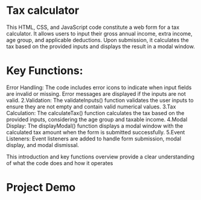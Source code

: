 # Tax calculator
This HTML, CSS, and JavaScript code constitute a web form for a tax calculator. It allows users to input their gross annual income, extra income, age group, and applicable deductions. Upon submission, it calculates the tax based on the provided inputs and displays the result in a modal window.
# Key Functions:
Error Handling: The code includes error icons to indicate when input fields are invalid or missing. Error messages are displayed if the inputs are not valid.
2.Validation: The validateInputs() function validates the user inputs to ensure they are not empty and contain valid numerical values.
3.Tax Calculation: The calculateTax() function calculates the tax based on the provided inputs, considering the age group and taxable income.
4.Modal Display: The displayModal() function displays a modal window with the calculated tax amount when the form is submitted successfully.
5.Event Listeners: Event listeners are added to handle form submission, modal display, and modal dismissal.

This introduction and key functions overview provide a clear understanding of what the code does and how it operates
# Project Demo

